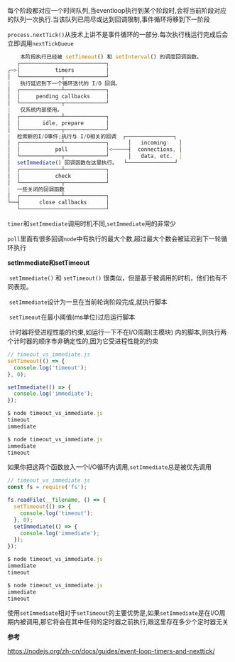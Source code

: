 

​	每个阶段都对应一个时间队列,当eventloop执行到某个阶段时,会将当前阶段对应的队列一次执行.当该队列已用尽或达到回调限制,事件循环将移到下一阶段

​	`process.nextTick()`从技术上讲不是事件循环的一部分.每次执行栈运行完成后会立即调用`nextTickQueue`

```js
    本阶段执行已经被 setTimeout() 和 setInterval() 的调度回调函数。
   ┌───────────────────────────┐
┌─>│           timers          │ 
│  └─────────────┬─────────────┘
|   执行延迟到下一个循环迭代的 I/O 回调。
│  ┌─────────────┴─────────────┐
│  │     pending callbacks     │
│  └─────────────┬─────────────┘
|   仅系统内部使用。
│  ┌─────────────┴─────────────┐
│  │       idle, prepare       │
│  └─────────────┬─────────────┘      
|  检索新的I/O事件;执行与 I/O相关的回调  ┌───────────────┐
│  ┌─────────────┴─────────────┐      │   incoming:   │
│  │           poll            │<─────┤  connections, │
│  └─────────────┬─────────────┘      │   data, etc.  │
│  setImmediate() 回调函数在这里执行。  └───────────────┘
│  ┌─────────────┴─────────────┐      
│  │           check           │
│  └─────────────┬─────────────┘
|  一些关闭的回调函数
│  ┌─────────────┴─────────────┐
└──┤      close callbacks      │
   └───────────────────────────┘
```

​	`timer`和`setImmediate`调用时机不同,`setImmediate`用的非常少

​	`poll`里面有很多回调`node`中有执行的最大个数,超过最大个数会被延迟到下一轮循环执行

**setImmediate和setTimeout**

​	`setImmediate()` 和 `setTimeout()` 很类似，但是基于被调用的时机，他们也有不同表现。	

​	`setImmediate`设计为一旦在当前轮询阶段完成,就执行脚本

​	`setTimeout`在最小阈值(ms单位)过后运行脚本

​	计时器将受进程性能的约束,如运行一下不在I/O周期(主模块) 内的脚本,则执行两个计时器的顺序市非确定性的,因为它受进程性能的约束

```js
// timeout_vs_immediate.js
setTimeout(() => {
  console.log('timeout');
}, 0);

setImmediate(() => {
  console.log('immediate');
});
```



```js
$ node timeout_vs_immediate.js
timeout
immediate

$ node timeout_vs_immediate.js
immediate
timeout
```

​	如果你把这两个函数放入一个I/O循环内调用,`setImmediate`总是被优先调用

```js
// timeout_vs_immediate.js
const fs = require('fs');

fs.readFile(__filename, () => {
  setTimeout(() => {
    console.log('timeout');
  }, 0);
  setImmediate(() => {
    console.log('immediate');
  });
});
```

```js
$ node timeout_vs_immediate.js
immediate
timeout

$ node timeout_vs_immediate.js
immediate
timeout
```

​	使用`setImmediate`相对于`setTimeout`的主要优势是,如果`setImmediate`是在I/O周期内被调用,那它将会在其中任何的定时器之前执行,跟这里存在多少个定时器无关

**参考**

https://nodejs.org/zh-cn/docs/guides/event-loop-timers-and-nexttick/

